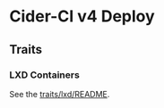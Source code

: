 Cider-CI v4  Deploy
===================


## Traits

### LXD Containers

See the [traits/lxd/README](traits/lxd/README.md).


